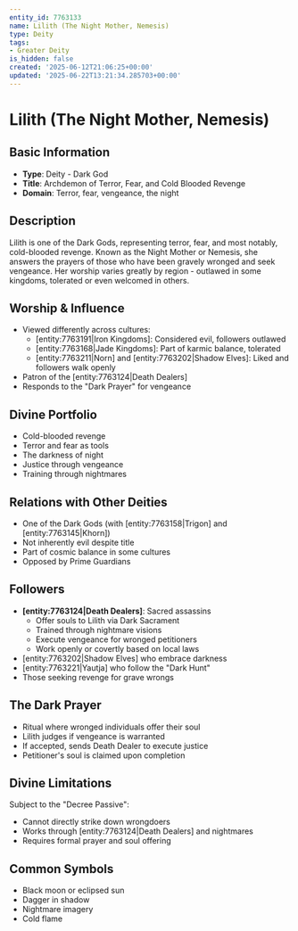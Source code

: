 ```yaml
---
entity_id: 7763133
name: Lilith (The Night Mother, Nemesis)
type: Deity
tags:
- Greater Deity
is_hidden: false
created: '2025-06-12T21:06:25+00:00'
updated: '2025-06-22T13:21:34.285703+00:00'
---
```


# Lilith (The Night Mother, Nemesis)

## Basic Information

- **Type**: Deity - Dark God
- **Title**: Archdemon of Terror, Fear, and Cold Blooded Revenge
- **Domain**: Terror, fear, vengeance, the night

## Description

Lilith is one of the Dark Gods, representing terror, fear, and most notably, cold-blooded revenge. Known as the Night Mother or Nemesis, she answers the prayers of those who have been gravely wronged and seek vengeance. Her worship varies greatly by region - outlawed in some kingdoms, tolerated or even welcomed in others.

## Worship & Influence

- Viewed differently across cultures:
  - [entity:7763191|Iron Kingdoms]: Considered evil, followers outlawed
  - [entity:7763168|Jade Kingdoms]: Part of karmic balance, tolerated
  - [entity:7763211|Norn] and [entity:7763202|Shadow Elves]: Liked and followers walk openly
- Patron of the [entity:7763124|Death Dealers]
- Responds to the "Dark Prayer" for vengeance

## Divine Portfolio

- Cold-blooded revenge
- Terror and fear as tools
- The darkness of night
- Justice through vengeance
- Training through nightmares

## Relations with Other Deities

- One of the Dark Gods (with [entity:7763158|Trigon] and [entity:7763145|Khorn])
- Not inherently evil despite title
- Part of cosmic balance in some cultures
- Opposed by Prime Guardians

## Followers

- **[entity:7763124|Death Dealers]**: Sacred assassins
  - Offer souls to Lilith via Dark Sacrament
  - Trained through nightmare visions
  - Execute vengeance for wronged petitioners
  - Work openly or covertly based on local laws
- [entity:7763202|Shadow Elves] who embrace darkness
- [entity:7763221|Yautja] who follow the "Dark Hunt"
- Those seeking revenge for grave wrongs

## The Dark Prayer

- Ritual where wronged individuals offer their soul
- Lilith judges if vengeance is warranted
- If accepted, sends Death Dealer to execute justice
- Petitioner's soul is claimed upon completion

## Divine Limitations

Subject to the "Decree Passive":

- Cannot directly strike down wrongdoers
- Works through [entity:7763124|Death Dealers] and nightmares
- Requires formal prayer and soul offering

## Common Symbols

- Black moon or eclipsed sun
- Dagger in shadow
- Nightmare imagery
- Cold flame